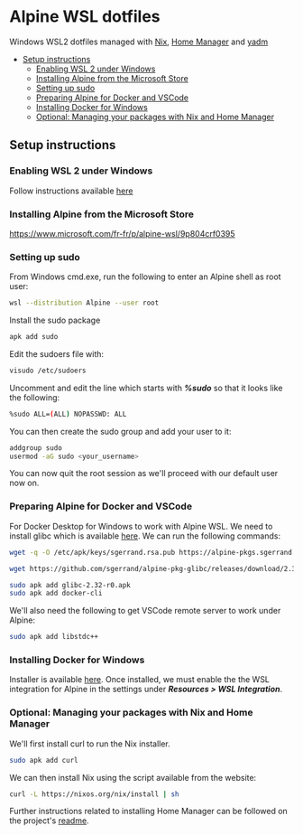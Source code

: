 # Alpine WSL dotfiles  <!-- omit in toc -->

Windows WSL2 dotfiles managed with [Nix](https://nixos.org/download.html), [Home Manager](https://github.com/nix-community/home-manager) and [yadm](https://yadm.io/)

- [Setup instructions](#setup-instructions)
  - [Enabling WSL 2 under Windows](#enabling-wsl-2-under-windows)
  - [Installing Alpine from the Microsoft Store](#installing-alpine-from-the-microsoft-store)
  - [Setting up sudo](#setting-up-sudo)
  - [Preparing Alpine for Docker and VSCode](#preparing-alpine-for-docker-and-vscode)
  - [Installing Docker for Windows](#installing-docker-for-windows)
  - [Optional: Managing your packages with Nix and Home Manager](#optional-managing-your-packages-with-nix-and-home-manager)

## Setup instructions

### Enabling WSL 2 under Windows

Follow instructions available [here](https://docs.microsoft.com/fr-fr/windows/wsl/install-win10)

### Installing Alpine from the Microsoft Store

https://www.microsoft.com/fr-fr/p/alpine-wsl/9p804crf0395

### Setting up sudo

From Windows cmd.exe, run the following to enter an Alpine shell as root user:

```bash
wsl --distribution Alpine --user root
```
Install the sudo package
```bash
apk add sudo
```

Edit the sudoers file with:
```bash
visudo /etc/sudoers
```

Uncomment and edit the line which starts with ***%sudo*** so that it looks like the following:
```bash
%sudo ALL=(ALL) NOPASSWD: ALL
```

You can then create the sudo group and add your user to it:
```bash
addgroup sudo
usermod -aG sudo <your_username>
```
You can now quit the root session as we'll proceed with our default user now on.

### Preparing Alpine for Docker and VSCode

For Docker Desktop for Windows to work with Alpine WSL. We need to install glibc which is available [here](https://github.com/sgerrand/alpine-pkg-glibc). We can run the following commands:

```bash
wget -q -O /etc/apk/keys/sgerrand.rsa.pub https://alpine-pkgs.sgerrand.com/sgerrand.rsa.pub

wget https://github.com/sgerrand/alpine-pkg-glibc/releases/download/2.32-r0/glibc-2.32-r0.apk

sudo apk add glibc-2.32-r0.apk
sudo apk add docker-cli
```

We'll also need the following to get VSCode remote server to work under Alpine:
```bash
sudo apk add libstdc++
```

### Installing Docker for Windows

Installer is available [here](https://hub.docker.com/editions/community/docker-ce-desktop-windows).
Once installed, we must enable the the WSL integration for Alpine in the settings under ***Resources > WSL Integration***.

### Optional: Managing your packages with Nix and Home Manager

We'll first install curl to run the Nix installer.

```bash
sudo apk add curl
```

We can then install Nix using the script available from the website:

```bash
curl -L https://nixos.org/nix/install | sh
```

Further instructions related to installing Home Manager can be followed on the project's [readme](https://github.com/nix-community/home-manager#installation).